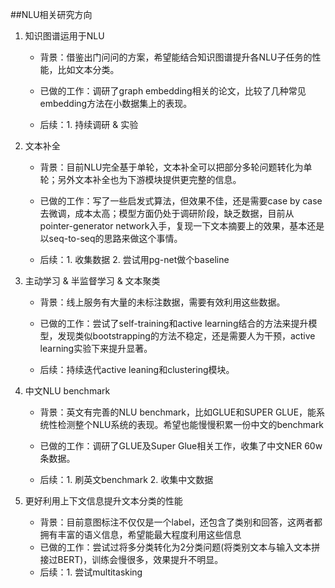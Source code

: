 ##NLU相关研究方向

1. 知识图谱运用于NLU
   - 背景：借鉴出门问问的方案，希望能结合知识图谱提升各NLU子任务的性能，比如文本分类。
   
   - 已做的工作：调研了graph embedding相关的论文，比较了几种常见embedding方法在小数据集上的表现。
   
   - 后续：1. 持续调研 & 实验
   
     
   
2. 文本补全
   - 背景：目前NLU完全基于单轮，文本补全可以把部分多轮问题转化为单轮；另外文本补全也为下游模块提供更完整的信息。
   
   - 已做的工作：写了一些启发式算法，但效果不佳，还是需要case by case去微调，成本太高；模型方面仍处于调研阶段，缺乏数据，目前从pointer-generator network入手，复现一下文本摘要上的效果，基本还是以seq-to-seq的思路来做这个事情。
   
   - 后续：1. 收集数据 2. 尝试用pg-net做个baseline
   
     
   
3. 主动学习 & 半监督学习 & 文本聚类

   - 背景：线上服务有大量的未标注数据，需要有效利用这些数据。

   - 已做的工作：尝试了self-training和active learning结合的方法来提升模型，发现类似bootstrapping的方法不稳定，还是需要人为干预，active learning实验下来提升显著。

   - 后续：持续迭代active leaning和clustering模块。

     

4. 中文NLU benchmark

   - 背景：英文有完善的NLU benchmark，比如GLUE和SUPER GLUE，能系统性检测整个NLU系统的表现。希望也能慢慢积累一份中文的benchmark

   - 已做的工作：调研了GLUE及Super Glue相关工作，收集了中文NER 60w条数据。

   - 后续：1. 刷英文benchmark 2. 收集中文数据

     

5. 更好利用上下文信息提升文本分类的性能
   - 背景：目前意图标注不仅仅是一个label，还包含了类别和回答，这两者都拥有丰富的语义信息，希望能最大程度利用这些信息
   - 已做的工作：尝试过将多分类转化为2分类问题(将类别文本与输入文本拼接过BERT)，训练会慢很多，效果提升不明显。
   - 后续：1. 尝试multitasking